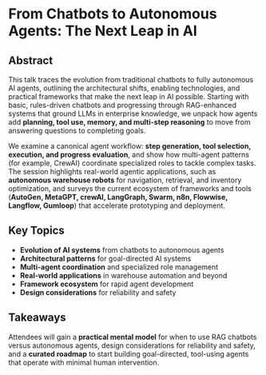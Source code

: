 # From Chatbots to Autonomous Agents: The Next Leap in AI

## Abstract

This talk traces the evolution from traditional chatbots to fully autonomous AI agents, outlining the architectural shifts, enabling technologies, and practical frameworks that make the next leap in AI possible. Starting with basic, rules-driven chatbots and progressing through RAG-enhanced systems that ground LLMs in enterprise knowledge, we unpack how agents add **planning, tool use, memory, and multi-step reasoning** to move from answering questions to completing goals.

We examine a canonical agent workflow: **step generation, tool selection, execution, and progress evaluation**, and show how multi-agent patterns (for example, CrewAI) coordinate specialized roles to tackle complex tasks. The session highlights real-world agentic applications, such as **autonomous warehouse robots** for navigation, retrieval, and inventory optimization, and surveys the current ecosystem of frameworks and tools (**AutoGen, MetaGPT, crewAI, LangGraph, Swarm, n8n, Flowwise, Langflow, Gumloop**) that accelerate prototyping and deployment.

## Key Topics

- **Evolution of AI systems** from chatbots to autonomous agents
- **Architectural patterns** for goal-directed AI systems
- **Multi-agent coordination** and specialized role management
- **Real-world applications** in warehouse automation and beyond
- **Framework ecosystem** for rapid agent development
- **Design considerations** for reliability and safety

## Takeaways

Attendees will gain a **practical mental model** for when to use RAG chatbots versus autonomous agents, design considerations for reliability and safety, and a **curated roadmap** to start building goal-directed, tool-using agents that operate with minimal human intervention.
